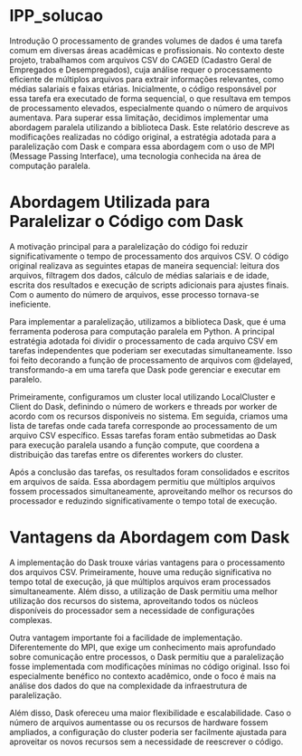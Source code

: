 # IPP_solucao

Introdução
O processamento de grandes volumes de dados é uma tarefa comum em diversas áreas acadêmicas e profissionais. No contexto deste projeto, trabalhamos com arquivos CSV do CAGED (Cadastro Geral de Empregados e Desempregados), cuja análise requer o processamento eficiente de múltiplos arquivos para extrair informações relevantes, como médias salariais e faixas etárias. Inicialmente, o código responsável por essa tarefa era executado de forma sequencial, o que resultava em tempos de processamento elevados, especialmente quando o número de arquivos aumentava. Para superar essa limitação, decidimos implementar uma abordagem paralela utilizando a biblioteca Dask. Este relatório descreve as modificações realizadas no código original, a estratégia adotada para a paralelização com Dask e compara essa abordagem com o uso de MPI (Message Passing Interface), uma tecnologia conhecida na área de computação paralela.

# Abordagem Utilizada para Paralelizar o Código com Dask
A motivação principal para a paralelização do código foi reduzir significativamente o tempo de processamento dos arquivos CSV. O código original realizava as seguintes etapas de maneira sequencial: leitura dos arquivos, filtragem dos dados, cálculo de médias salariais e de idade, escrita dos resultados e execução de scripts adicionais para ajustes finais. Com o aumento do número de arquivos, esse processo tornava-se ineficiente.

Para implementar a paralelização, utilizamos a biblioteca Dask, que é uma ferramenta poderosa para computação paralela em Python. A principal estratégia adotada foi dividir o processamento de cada arquivo CSV em tarefas independentes que poderiam ser executadas simultaneamente. Isso foi feito decorando a função de processamento de arquivos com @delayed, transformando-a em uma tarefa que Dask pode gerenciar e executar em paralelo.

Primeiramente, configuramos um cluster local utilizando LocalCluster e Client do Dask, definindo o número de workers e threads por worker de acordo com os recursos disponíveis no sistema. Em seguida, criamos uma lista de tarefas onde cada tarefa corresponde ao processamento de um arquivo CSV específico. Essas tarefas foram então submetidas ao Dask para execução paralela usando a função compute, que coordena a distribuição das tarefas entre os diferentes workers do cluster.

Após a conclusão das tarefas, os resultados foram consolidados e escritos em arquivos de saída. Essa abordagem permitiu que múltiplos arquivos fossem processados simultaneamente, aproveitando melhor os recursos do processador e reduzindo significativamente o tempo total de execução.

# Vantagens da Abordagem com Dask
A implementação do Dask trouxe várias vantagens para o processamento dos arquivos CSV. Primeiramente, houve uma redução significativa no tempo total de execução, já que múltiplos arquivos eram processados simultaneamente. Além disso, a utilização de Dask permitiu uma melhor utilização dos recursos do sistema, aproveitando todos os núcleos disponíveis do processador sem a necessidade de configurações complexas.

Outra vantagem importante foi a facilidade de implementação. Diferentemente do MPI, que exige um conhecimento mais aprofundado sobre comunicação entre processos, o Dask permitiu que a paralelização fosse implementada com modificações mínimas no código original. Isso foi especialmente benéfico no contexto acadêmico, onde o foco é mais na análise dos dados do que na complexidade da infraestrutura de paralelização.

Além disso, Dask ofereceu uma maior flexibilidade e escalabilidade. Caso o número de arquivos aumentasse ou os recursos de hardware fossem ampliados, a configuração do cluster poderia ser facilmente ajustada para aproveitar os novos recursos sem a necessidade de reescrever o código.
